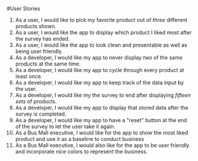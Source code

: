 #User Stories
1. As a user, I would like to pick my favorite product out of *three* different products shown.
2. As a user, I would like the app to display which product I liked most after the survey has ended.
3. As a user, I would like the app to look clean and presentable as well as being user friendly.
4. As a developer, I would like my app to never display *two* of the same products at the same time.
5. As a developer, I would like my app to cycle through every product at least once.
6. As a developer, I would like my app to keep track of the data input by the user.
7. As a developer, I would like my the survey to end after displaying *fifteen sets* of products.
8. As a developer, I would like my app to display that stored data after the survey is completed.
9. As a developer, I would like my app to have a "reset" button at the end of the survey to let the user take it again.
10. As a Bus Mall executive, I would like for the app to show the most liked product and use it as a baseline to conduct business
11. As a Bus Mall executive, I would also like for the app to be user friendly and incorporate nice colors to represent the business.
